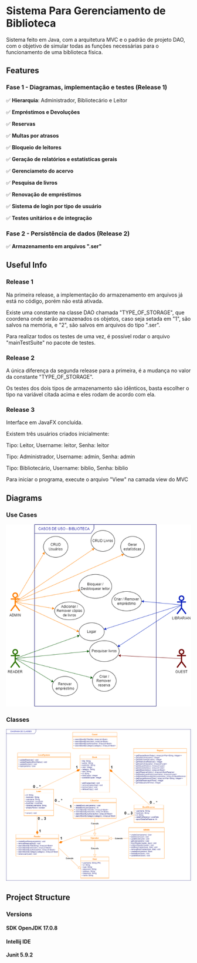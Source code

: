 # Sistema Para Gerenciamento de Biblioteca
Sistema feito em Java, com a arquitetura MVC e o padrão de projeto DAO, com o objetivo de simular todas as funções necessárias para o funcionamento de uma biblioteca física.

## Features

### Fase 1 - Diagramas, implementação e testes (Release 1)
:white_check_mark: <b>Hierarquia</b>: Administrador, Bibliotecário e Leitor 

:white_check_mark: <b>Empréstimos e Devoluções</b>

:white_check_mark: <b>Reservas</b>

:white_check_mark: <b>Multas por atrasos</b>

:white_check_mark: <b>Bloqueio de leitores</b>

:white_check_mark: <b>Geração de relatórios e estatísticas gerais</b>

:white_check_mark: <b>Gerenciameto do acervo</b>

:white_check_mark: <b>Pesquisa de livros</b>

:white_check_mark: <b>Renovação de empréstimos</b>

:white_check_mark: <b>Sistema de login por tipo de usuário</b>

:white_check_mark: <b>Testes unitários e de integração</b>

### Fase 2 - Persistência de dados (Release 2)

:white_check_mark: <b>Armazenamento em arquivos ".ser"</b>

## Useful Info
### Release 1
Na primeira release, a implementação do armazenamento em arquivos já está no código, porém não está ativada. 

Existe uma constante na classe DAO chamada "TYPE_OF_STORAGE", que 
coordena onde serão armazenados os objetos, caso seja setada em "1", são salvos na memória, e "2", são salvos em arquivos do tipo ".ser".

Para realizar todos os testes de uma vez, é possível rodar o arquivo "mainTestSuite" no pacote de testes.

### Release 2
A única diferença da segunda release para a primeira, é a mudança no valor da constante "TYPE_OF_STORAGE".

Os testes dos dois tipos de armazenamento são idênticos, basta escolher o tipo na variável citada acima e eles rodam de acordo com ela.

### Release 3
Interface em JavaFX concluída. 

Existem três usuários criados inicialmente:

Tipo: Leitor, Username: leitor, Senha: leitor

Tipo: Administrador, Username: admin, Senha: admin

Tipo: Bibliotecário, Username: biblio, Senha: biblio

Para iniciar o programa, execute o arquivo "View" na camada view do MVC

## Diagrams
### Use Cases
![Use Cases Diagram](docs/diagrams/use_cases_diagram.png)

### Classes
![Classes Diagram](docs/diagrams/classes_diagram.png)

## Project Structure

### Versions
#### SDK OpenJDK 17.0.8
#### Intellij IDE
#### Junit 5.9.2



